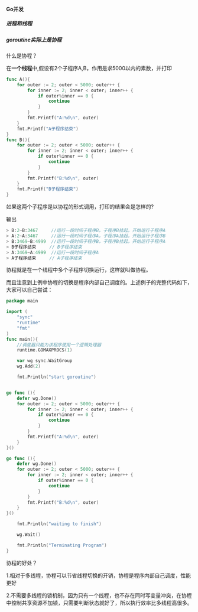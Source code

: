 #### Go并发

##### 进程和线程


##### goroutine实际上是协程

什么是协程？

在**一个线程**中,假设有2个子程序A,B，作用是求5000以内的素数，并打印
```go
func A(){
    for outer := 2; outer < 5000; outer++ {
        for inner := 2; inner < outer; inner++ {
            if outer%inner == 0 {
                continue
            }
        }
        fmt.Printf("A:%d\n", outer)
    }
    fmt.Printf("A子程序结束")
}
func B(){
    for outer := 2; outer < 5000; outer++ {
        for inner := 2; inner < outer; inner++ {
            if outer%inner == 0 {
                continue
            }
        }
        fmt.Printf("B:%d\n", outer)
    }
    fmt.Printf("B子程序结束")
}
```
如果这两个子程序是以协程的形式调用，打印的结果会是怎样的?

输出
```js
> B:2~B:3467     //运行一段时间子程序B，子程序B挂起，开始运行子程序A
> A:2~A:3467     //运行一段时间子程序A，子程序A挂起，开始运行子程序B
> B:3469~B:4999  //运行一段时间子程序B，子程序B挂起，开始运行子程序A
> B子程序结束     // B子程序结束
> A:3469~A:4999  //运行一段时间子程序A
> A子程序结束     // A子程序结束
```

协程就是在一个线程中多个子程序切换运行，这样就叫做协程。

而且注意到上例中协程的切换是程序内部自己调度的。上述例子的完整代码如下，大家可以自己尝试：
```go
package main

import (
    "sync"
    "runtime"
    "fmt"
)
func main(){
    //调度器只能为该程序使用一个逻辑处理器
    runtime.GOMAXPROCS(1)

    var wg sync.WaitGroup
    wg.Add(2)

    fmt.Println("start goroutine")


go func (){
    defer wg.Done()
    for outer := 2; outer < 5000; outer++ {
        for inner := 2; inner < outer; inner++ {
            if outer%inner == 0 {
                continue
            }
        }
        fmt.Printf("A:%d\n", outer)
    }
}()

go func (){
    defer wg.Done()
    for outer := 2; outer < 5000; outer++ {
        for inner := 2; inner < outer; inner++ {
            if outer%inner == 0 {
                continue
            }
        }
        fmt.Printf("B:%d\n", outer)
    }
}()

    fmt.Println("waiting to finish")

    wg.Wait()

    fmt.Println("Terminating Program")
}
```

协程的好处？

1.相对于多线程，协程可以节省线程切换的开销，协程是程序内部自己调度，性能更好

2.不需要多线程的锁机制，因为只有一个线程，也不存在同时写变量冲突，在协程中控制共享资源不加锁，只需要判断状态就好了，所以执行效率比多线程高很多。









